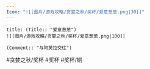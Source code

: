 ```yaml
---
Icon: "![[图片/游戏攻略/贪婪之秋/奖杯/爱意葱葱.png|30]]"
---
```

```ad-common-bronze-trophy
title: (Title:: "爱意葱葱")
![[图片/游戏攻略/贪婪之秋/奖杯/爱意葱葱.png|100]]

(Comment:: "与阿芙拉交往")
```

#贪婪之秋/奖杯 #奖杯 #奖杯/铜
